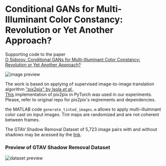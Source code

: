 # Conditional GANs for Multi-Illuminant Color Constancy: Revolution or Yet Another Approach?
Supporting code to the paper <br>
[O Sidorov. Conditional GANs for Multi-Illuminant Color Constancy: Revolution or Yet Another Approach?](https://arxiv.org/)
<br>

![image preview](https://github.com/acecreamu/Color-Constancy-pix2pix/blob/master/image.jpg)

The work is based on applying of supervised image-to-image translation algorithm ["pix2pix" by Isola *et al.*](https://arxiv.org/abs/1611.07004). <br>
[This](https://github.com/junyanz/pytorch-CycleGAN-and-pix2pix) implementation of pix2pix in PyTorch was used in our experiments. Please, refer to original repo for pix2pix's reqirements and dependencies.

the MATLAB code `generate_tinted_images.m` allows to apply multi-illuimnant color cast on input images. Tint maps are randomized and are not coherent between frames.

The GTAV Shadow Removal Dataset of 5,723 image pairs with and without shadows may be acessed by the [link]().

### Preview of GTAV Shadow Removal Dataset 

![dataset preview](https://github.com/acecreamu/Color-Constancy-pix2pix/blob/master/preview.jpg)
